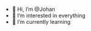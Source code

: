- 👋 Hi, I’m @Johan
- 👀 I’m interested in everything
- 🌱 I’m currently learning

<!---
JohanBenko/JohanBenko is a ✨ special ✨ repository because its `README.md` (this file) appears on your GitHub profile.
You can click the Preview link to take a look at your changes.
--->
